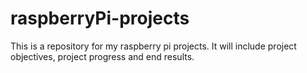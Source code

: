 # raspberryPi-projects
This is a repository for my raspberry pi projects. It will include project objectives, project progress and end results.
